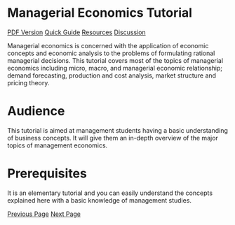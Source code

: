 # Managerial Economics Tutorial
[PDF Version](../managerial_economics/managerial_economics_pdf_version.md)
[Quick Guide](../managerial_economics/managerial_economics_quick_guide.md)
[Resources](../managerial_economics/managerial_economics_useful_resources.md)
[Discussion](../managerial_economics/managerial_economics_discussion.md)

Managerial economics is concerned with the application of economic concepts and economic analysis to the problems of formulating rational managerial decisions. This tutorial covers most of the topics of managerial economics including micro, macro, and managerial economic relationship; demand forecasting, production and cost analysis, market structure and pricing theory.

# Audience
This tutorial is aimed at management students having a basic understanding of business concepts. It will give them an in-depth overview of the major topics of management economics.

# Prerequisites
It is an elementary tutorial and you can easily understand the concepts explained here with a basic knowledge of management studies.


[Previous Page](../managerial_economics/index.md) [Next Page](../managerial_economics/managerial_economics_overview.md) 
